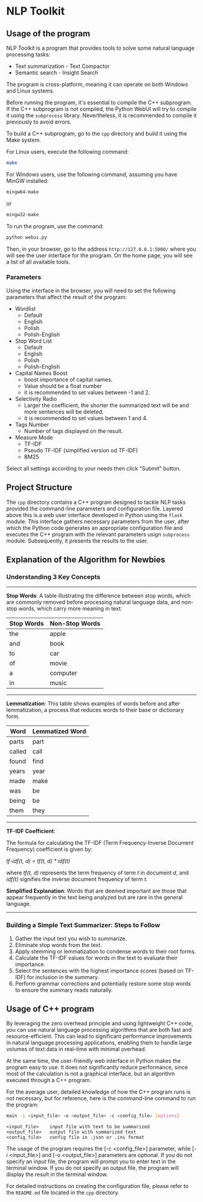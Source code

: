 # NLP Toolkit

## Usage of the program

NLP Toolkit is a program that provides tools to solve some natural language processing tasks:

- Text summarization - Text Compactor
- Semantic search - Insight Search

The program is cross-platform, meaning it can operate on both Windows and Linux systems.

Before running the program, it's essential to compile the C++ subprogram. If the C++ subprogram is not compiled, the Python WebUI will try to compile it using the `subprocess` library. Nevertheless, it is recommended to compile it previously to avoid errors.

To build a C++ subprogram, go to the `cpp` directory and build it using the Make system.

For Linux users, execute the following command:

```bash
make
```

For Windows users, use the following command, assuming you have MinGW installed:

```bash
mingw64-make
```

or

```bash
mingw32-make
```

To run the program, use the command:

```bash
python webui.py
```

Then, in your browser, go to the address `http://127.0.0.1:5000/` where you will see the user interface for the program. On the home page, you will see a list of all available tools.

### Parameters

Using the interface in the browser, you will need to set the following parameters that affect the result of the program:

- Wordlist
  - Default
  - English
  - Polish
  - Polish-English
- Stop Word List
  - Default
  - English
  - Polish
  - Polish-English
- Capital Names Boost
  - boost importance of capital names.
  - Value should be a float number
  - it is recommended to set values between -1 and 2.
- Selectivity Radio
  - Larger the coefficient, the shorter the summarized text will be
and more sentences will be deleted.
  - it is recommended to set values between 1 and 4.
- Tags Number
  - Number of tags displayed on the result.
- Measure Mode
  - TF-IDF
  - Pseudo TF-IDF (simplified version od TF-IDF)
  - BM25

Select all settings according to your needs then click "Submit" button.

## Project Structure

The `cpp` directory contains a C++ program designed to tackle NLP tasks provided the command-line parameters and configuration file. Layered above this is a web user interface developed in Python using the `flask` module. This interface gathers necessary parameters from the user, after which the Python code generates an appropriate configuration file and executes the C++ program with the relevant parameters usign `subprocess` module. Subsequently, it presents the results to the user.

## Explanation of the Algorithm for Newbies

### Understanding 3 Key Concepts

---

**Stop Words**:
A table illustrating the difference between stop words, which are commonly removed before processing natural language data, and non-stop words, which carry more meaning in text.

| Stop Words | Non-Stop Words |
|------------|----------------|
| the        | apple          |
| and        | book           |
| to         | car            |
| of         | movie          |
| a          | computer       |
| in         | music          |

---

**Lemmatization**:
This table shows examples of words before and after lemmatization, a process that reduces words to their base or dictionary form.

| Word       | Lemmatized Word |
|------------|-----------------|
| parts      | part            |
| called     | call            |
| found      | find            |
| years      | year            |
| made       | make            |
| was        | be              |
| being      | be              |
| them       | they            |

---

**TF-IDF Coefficient**:

The formula for calculating the TF-IDF (Term Frequency-Inverse Document Frequency) coefficient is given by:

*tf-idf(t, d) = tf(t, d) * idf(t)*

where *tf(t, d)* represents the term frequency of term *t* in document *d*, and *idf(t)* signifies the inverse document frequency of term *t*.

**Simplified Explanation**: Words that are deemed important are those that appear frequently in the text being analyzed but are rare in the general language.

---

### Building a Simple Text Summarizer: Steps to Follow

1. Gather the input text you wish to summarize.
2. Eliminate stop words from the text.
3. Apply stemming or lemmatization to condense words to their root forms.
4. Calculate the TF-IDF values for words in the text to evaluate their importance.
5. Select the sentences with the highest importance scores (based on TF-IDF) for inclusion in the summary.
6. Perform grammar corrections and potentially restore some stop words to ensure the summary reads naturally.

## Usage of C++ program

By leveraging the zero overhead principle and using lightweight C++ code, you can use natural language processing algorithms that are both fast and resource-efficient. This can lead to significant performance improvements in natural language processing applications, enabling them to handle large volumes of text data in real-time with minimal overhead.

At the same time, the user-friendly web interface in Python makes the program easy to use. It does not significantly reduce performance, since most of the calculation is not a graphical interface, but an algorithm executed through a C++ program.

For the average user, detailed knowledge of how the C++ program runs is not necessary, but for reference, here is the command-line command to run the program:

```bash
main -i <input_file> -o <output_file> -c <config_file> [options]
```

```text
<input_file>    input file with text to be summarized  
<output_file>   output file with summarized text  
<config_file>   config file in .json or .ini format
```

The usage of the program requires the [-c \<config_file>] parameter, while [-i \<input_file>] and [-o \<output_file>] parameters are optional. If you do not specify an input file, the program will prompt you to enter text in the terminal window. If you do not specify an output file, the program will display the result in the terminal window.

For detailed instructions on creating the configuration file, please refer to the `README.md` file located in the `cpp` directory.
